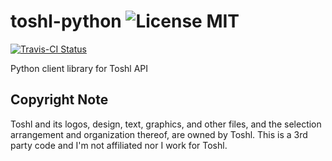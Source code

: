 # toshl-python ![License MIT](https://go-shields.herokuapp.com/license-MIT-blue.png)

[![Travis-CI Status](https://secure.travis-ci.org/andreagrandi/toshl-python.png?branch=master)](http://travis-ci.org/#!/andreagrandi/toshl-python)

Python client library for Toshl API

## Copyright Note
Toshl and its logos, design, text, graphics, and other files, and the selection arrangement and organization thereof, are owned by Toshl.
This is a 3rd party code and I'm not affiliated nor I work for Toshl.
